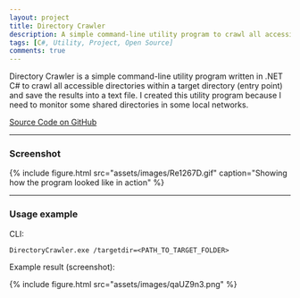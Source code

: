 ```yaml
---
layout: project
title: Directory Crawler
description: A simple command-line utility program to crawl all accessible directories recursively within a target directory.
tags: [C#, Utility, Project, Open Source]
comments: true
---
```


Directory Crawler is a simple command-line utility program written in .NET C# to crawl all accessible directories within a target directory (entry point) and save the results into a text file. I created this utility program because I need to monitor some shared directories in some local networks.

<a href="https://github.com/heiswayi/DirectoryCrawler" class="button big">Source Code on GitHub</a>

<hr class="break">

### Screenshot

{% include figure.html src="assets/images/Re1267D.gif" caption="Showing how the program looked like in action" %}

<hr class="break">

### Usage example

CLI:

```shell
DirectoryCrawler.exe /targetdir=<PATH_TO_TARGET_FOLDER> 
```

Example result (screenshot):

{% include figure.html src="assets/images/qaUZ9n3.png" %}
